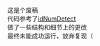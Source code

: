 这是个废稿  
代码参考了[idNumDetect](https://github.com/ifdealer/idNumDetect)  
做了一些结构和细节上的更改  
最终未能成功运行，放弃复现（  
